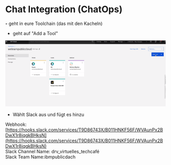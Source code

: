 # Chat Integration \(ChatOps\)

**-** geht in eure Toolchain \(das mit den Kacheln\)

- geht auf "Add a Tool"

![](../../../.gitbook/assets/image%20%2827%29.png)

- Wählt Slack aus und fügt es hinzu

Webhook: [https://hooks.slack.com/services/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](https://hooks.slack.com/services/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)  
Slack Channel Name: drv\_virtuelles\_techcafé  
Slack Team Name:ibmpublicdach

